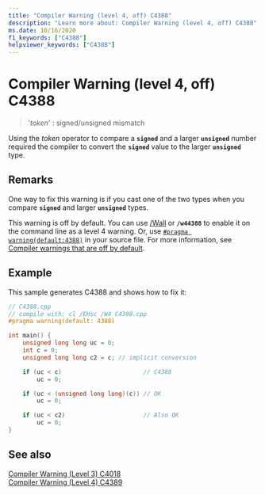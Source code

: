 ```yaml
---
title: "Compiler Warning (level 4, off) C4388"
description: "Learn more about: Compiler Warning (level 4, off) C4388"
ms.date: 10/16/2020
f1_keywords: ["C4388"]
helpviewer_keywords: ["C4388"]
---
```

# Compiler Warning (level 4, off) C4388

> '*token*' : signed/unsigned mismatch

Using the *token* operator to compare a **`signed`** and a larger **`unsigned`** number required the compiler to convert the **`signed`** value to the larger **`unsigned`** type.

## Remarks

One way to fix this warning is if you cast one of the two types when you compare **`signed`** and larger **`unsigned`** types.

This warning is off by default. You can use [/Wall](../../build/reference/compiler-option-warning-level.md) or **`/w44388`** to enable it on the command line as a level 4 warning. Or, use [`#pragma warning(default:4388)`](../../preprocessor/warning.md) in your source file. For more information, see [Compiler warnings that are off by default](../../preprocessor/compiler-warnings-that-are-off-by-default.md).

## Example

This sample generates C4388 and shows how to fix it:

```cpp
// C4388.cpp
// compile with: cl /EHsc /W4 C4388.cpp
#pragma warning(default: 4388)

int main() {
    unsigned long long uc = 0;
    int c = 0;
    unsigned long long c2 = c; // implicit conversion

    if (uc < c)                       // C4388
        uc = 0;

    if (uc < (unsigned long long)(c)) // OK
        uc = 0;

    if (uc < c2)                      // Also OK
        uc = 0;
}
```

## See also

[Compiler Warning (Level 3) C4018](compiler-warning-level-3-c4018.md)\
[Compiler Warning (Level 4) C4389](compiler-warning-level-4-c4389.md)
